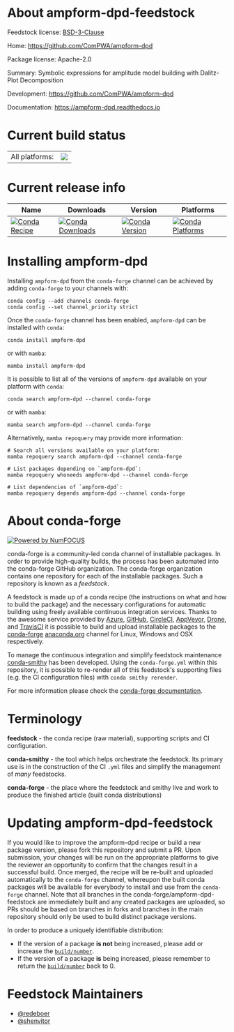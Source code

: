 About ampform-dpd-feedstock
===========================

Feedstock license: [BSD-3-Clause](https://github.com/conda-forge/ampform-dpd-feedstock/blob/main/LICENSE.txt)

Home: https://github.com/ComPWA/ampform-dpd

Package license: Apache-2.0

Summary: Symbolic expressions for amplitude model building with Dalitz-Plot Decomposition

Development: https://github.com/ComPWA/ampform-dpd

Documentation: https://ampform-dpd.readthedocs.io

Current build status
====================


<table><tr><td>All platforms:</td>
    <td>
      <a href="https://dev.azure.com/conda-forge/feedstock-builds/_build/latest?definitionId=22272&branchName=main">
        <img src="https://dev.azure.com/conda-forge/feedstock-builds/_apis/build/status/ampform-dpd-feedstock?branchName=main">
      </a>
    </td>
  </tr>
</table>

Current release info
====================

| Name | Downloads | Version | Platforms |
| --- | --- | --- | --- |
| [![Conda Recipe](https://img.shields.io/badge/recipe-ampform--dpd-green.svg)](https://anaconda.org/conda-forge/ampform-dpd) | [![Conda Downloads](https://img.shields.io/conda/dn/conda-forge/ampform-dpd.svg)](https://anaconda.org/conda-forge/ampform-dpd) | [![Conda Version](https://img.shields.io/conda/vn/conda-forge/ampform-dpd.svg)](https://anaconda.org/conda-forge/ampform-dpd) | [![Conda Platforms](https://img.shields.io/conda/pn/conda-forge/ampform-dpd.svg)](https://anaconda.org/conda-forge/ampform-dpd) |

Installing ampform-dpd
======================

Installing `ampform-dpd` from the `conda-forge` channel can be achieved by adding `conda-forge` to your channels with:

```
conda config --add channels conda-forge
conda config --set channel_priority strict
```

Once the `conda-forge` channel has been enabled, `ampform-dpd` can be installed with `conda`:

```
conda install ampform-dpd
```

or with `mamba`:

```
mamba install ampform-dpd
```

It is possible to list all of the versions of `ampform-dpd` available on your platform with `conda`:

```
conda search ampform-dpd --channel conda-forge
```

or with `mamba`:

```
mamba search ampform-dpd --channel conda-forge
```

Alternatively, `mamba repoquery` may provide more information:

```
# Search all versions available on your platform:
mamba repoquery search ampform-dpd --channel conda-forge

# List packages depending on `ampform-dpd`:
mamba repoquery whoneeds ampform-dpd --channel conda-forge

# List dependencies of `ampform-dpd`:
mamba repoquery depends ampform-dpd --channel conda-forge
```


About conda-forge
=================

[![Powered by
NumFOCUS](https://img.shields.io/badge/powered%20by-NumFOCUS-orange.svg?style=flat&colorA=E1523D&colorB=007D8A)](https://numfocus.org)

conda-forge is a community-led conda channel of installable packages.
In order to provide high-quality builds, the process has been automated into the
conda-forge GitHub organization. The conda-forge organization contains one repository
for each of the installable packages. Such a repository is known as a *feedstock*.

A feedstock is made up of a conda recipe (the instructions on what and how to build
the package) and the necessary configurations for automatic building using freely
available continuous integration services. Thanks to the awesome service provided by
[Azure](https://azure.microsoft.com/en-us/services/devops/), [GitHub](https://github.com/),
[CircleCI](https://circleci.com/), [AppVeyor](https://www.appveyor.com/),
[Drone](https://cloud.drone.io/welcome), and [TravisCI](https://travis-ci.com/)
it is possible to build and upload installable packages to the
[conda-forge](https://anaconda.org/conda-forge) [anaconda.org](https://anaconda.org/)
channel for Linux, Windows and OSX respectively.

To manage the continuous integration and simplify feedstock maintenance
[conda-smithy](https://github.com/conda-forge/conda-smithy) has been developed.
Using the ``conda-forge.yml`` within this repository, it is possible to re-render all of
this feedstock's supporting files (e.g. the CI configuration files) with ``conda smithy rerender``.

For more information please check the [conda-forge documentation](https://conda-forge.org/docs/).

Terminology
===========

**feedstock** - the conda recipe (raw material), supporting scripts and CI configuration.

**conda-smithy** - the tool which helps orchestrate the feedstock.
                   Its primary use is in the construction of the CI ``.yml`` files
                   and simplify the management of *many* feedstocks.

**conda-forge** - the place where the feedstock and smithy live and work to
                  produce the finished article (built conda distributions)


Updating ampform-dpd-feedstock
==============================

If you would like to improve the ampform-dpd recipe or build a new
package version, please fork this repository and submit a PR. Upon submission,
your changes will be run on the appropriate platforms to give the reviewer an
opportunity to confirm that the changes result in a successful build. Once
merged, the recipe will be re-built and uploaded automatically to the
`conda-forge` channel, whereupon the built conda packages will be available for
everybody to install and use from the `conda-forge` channel.
Note that all branches in the conda-forge/ampform-dpd-feedstock are
immediately built and any created packages are uploaded, so PRs should be based
on branches in forks and branches in the main repository should only be used to
build distinct package versions.

In order to produce a uniquely identifiable distribution:
 * If the version of a package **is not** being increased, please add or increase
   the [``build/number``](https://docs.conda.io/projects/conda-build/en/latest/resources/define-metadata.html#build-number-and-string).
 * If the version of a package **is** being increased, please remember to return
   the [``build/number``](https://docs.conda.io/projects/conda-build/en/latest/resources/define-metadata.html#build-number-and-string)
   back to 0.

Feedstock Maintainers
=====================

* [@redeboer](https://github.com/redeboer/)
* [@shenvitor](https://github.com/shenvitor/)

